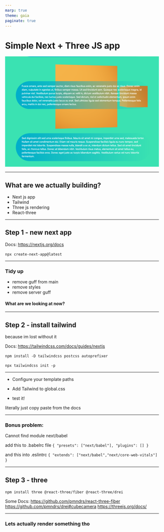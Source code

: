 ```yaml
---
marp: true
theme: gaia
paginate: true
---
```


# Simple Next + Three JS app

![](./images/splash.png)

---
## What are we actually building?
- Next js app
- Tailwind
- Three js rendering
- React-three

---

## Step 1 - new next app

Docs: https://nextjs.org/docs

` npx create-next-app@latest `

---

### Tidy up
- remove guff from main
- remove styles
- remove server guff

#### What are we looking at now?

---
## Step 2 - install tailwind

because im lost without it

Docs: https://tailwindcss.com/docs/guides/nextjs

`npm install -D tailwindcss postcss autoprefixer`

`npx tailwindcss init -p`

---

- Configure your template paths

- Add Tailwind to global.css

- test it!

literally just copy paste from the docs

---

### Bonus problem:
Cannot find module next/babel

add this to .babelrc file
`{
  "presets": ["next/babel"],
  "plugins": []
}`

and this into .eslintrc
`{
  "extends": ["next/babel","next/core-web-vitals"]
}`

---

## Step 3 - three


`npm install three @react-three/fiber @react-three/drei`

Some Docs:
https://github.com/pmndrs/react-three-fiber
https://github.com/pmndrs/drei#cubecamera
https://threejs.org/docs/

---
### Lets actually render something tho


